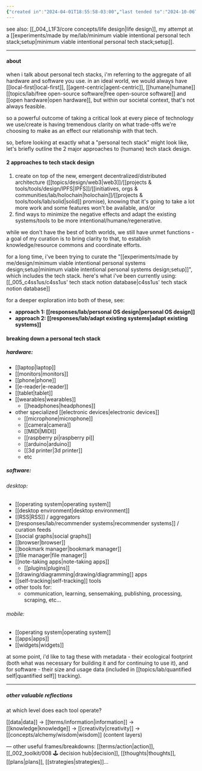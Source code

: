 ```yaml
---
{"created in":"2024-04-01T18:55:58-03:00","last tended to":"2024-10-06T02:50:36-03:00","aliases":["personal tech stacks"],"tags":["concept","design","lab","alchemy","art","player","🌿","tier1","response"],"notestage":["🌿"],"dg-publish":true,"relevancescore":94,"created":"2024-04-01T18:55:58.519-03:00","updated":"2025-01-22T16:07:43.486-03:00","permalink":"/concepts/lab/personal-tech-stack/","dgPassFrontmatter":true}
---
```


see also: [[_004_L1F3/core concepts/life design\|life design]], my attempt at a [[experiments/made by me/lab/minimum viable intentional personal tech stack;setup\|minimum viable intentional personal tech stack;setup]].

---
#### about

when i talk about personal tech stacks, i'm referring to the aggregate of all hardware and software you use. in an ideal world, we would always have [[local-first\|local-first]], [[agent-centric\|agent-centric]], [[humane\|humane]] [[topics/lab/free open-source software\|free open-source software]] and [[open hardware\|open hardware]], but within our societal context, that's not always feasible.

so a powerful outcome of taking a critical look at every piece of technology we use/create is having tremendous clarity on what trade-offs we're choosing to make as an effect our relationship with that tech.

so, before looking at exactly what a "personal tech stack" might look like, let's briefly outline the 2 major approaches to (humane) tech stack design.

#### 2 approaches to tech stack design

1) create on top of the new, emergent decentralized/distributed architecture ([[topics/design/web3\|web3]]/[[projects & tools/tools/design/IPFS\|IPFS]]/[[initiatives, orgs & communities/lab/holochain\|holochain]]/[[projects & tools/tools/lab/solid\|solid]] promise), knowing that it's going to take a lot more work and some features won't be available, and/or
2) find ways to minimize the negative effects and adapt the existing systems/tools to be more intentional/humane/regenerative.

while we don't have the best of both worlds, we still have unmet functions - a goal of my curation is to bring clarity to that, to establish knowledge/resource commons and coordinate efforts.

for a long time, i've been trying to curate the "[[experiments/made by me/design/minimum viable intentional personal systems design;setup\|minimum viable intentional personal systems design;setup]]", which includes the tech stack. here's what i've been currently using: [[_005_c4ss1us/c4ss1us' tech stack notion database\|c4ss1us' tech stack notion database]]

for a deeper exploration into both of these, see:

- **approach 1: [[responses/lab/personal OS design\|personal OS design]]**
- **approach 2: [[responses/lab/adapt existing systems\|adapt existing systems]]**

#### breaking down a personal tech stack
##### hardware:

- [[laptop\|laptop]]
- [[monitors\|monitors]]
- [[phone\|phone]]
- [[e-reader\|e-reader]]
- [[tablet\|tablet]]
- [[wearables\|wearables]]
	- [[headphones\|headphones]]
- other specialized [[electronic devices\|electronic devices]]
	- [[microphone\|microphone]]
	- [[camera\|camera]]
	- [[MIDI\|MIDI]]
	- [[raspberry pi\|raspberry pi]]
	- [[arduino\|arduino]]
	- [[3d printer\|3d printer]]
	- etc

##### software:

###### desktop:
- [[operating system\|operating system]]
- [[desktop environment\|desktop environment]]
- [[RSS\|RSS]] / aggregators
- [[responses/lab/recommender systems\|recommender systems]] / curation feeds
- [[social graphs\|social graphs]]
- [[browser\|browser]]
- [[bookmark manager\|bookmark manager]]
- [[file manager\|file manager]]
- [[note-taking apps\|note-taking apps]]
	+ [[plugins\|plugins]]
- [[drawing/diagramming\|drawing/diagramming]] apps
- [[self-tracking\|self-tracking]] tools
- other tools for:
	- communication, learning, sensemaking, publishing, processing, scraping, etc...
###### mobile:

- [[operating system\|operating system]]
- [[apps\|apps]]
- [[widgets\|widgets]]

at some point, i'd like to tag these with metadata - their ecological footprint (both what was necessary for building it and for continuing to use it), and for software - their size and usage data (included in [[topics/lab/quantified self\|quantified self]] tracking).

---

##### other valuable reflections

at which level does each tool operate?

[[data\|data]] -> [[terms/information\|information]] -> [[knowledge\|knowledge]] -> [[creativity\|creativity]] -> [[concepts/alchemy/wisdom\|wisdom]] (content layers)

— other useful frames/breakdowns: [[terms/action\|action]], [[_002_toolkit/008 🕹 decision hub\|decision]], [[thoughts\|thoughts]], [[plans\|plans]], [[strategies\|strategies]]...